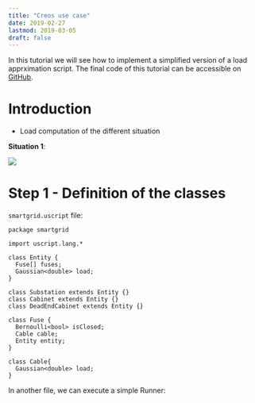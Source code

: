 ```yaml
---
title: "Creos use case"
date: 2019-02-27
lastmod: 2019-03-05
draft: false
---
```


In this tutorial we will see how to implement a simplified version of a load apprximation script.
The final code of this tutorial can be accessible on [GitHub](https://github.com/lmouline/uscript/tree/master/sample/tutorial/creos).


# Introduction

 - Load computation of the different situation

 **Situation 1**:

![](/img/tutorial/creos/situation1.svg)


# Step 1 - Definition of the classes

`smartgrid.uscript` file:
```
package smartgrid

import uscript.lang.*

class Entity {
  Fuse[] fuses;
  Gaussian<double> load;
}

class Substation extends Entity {}
class Cabinet extends Entity {}
class DeadEndCabinet extends Entity {}

class Fuse {
  Bernoulli<bool> isClosed;
  Cable cable;
  Entity entity;
}

class Cable{
  Gaussian<double> load;
}
```

In another file, we can execute a simple Runner:
